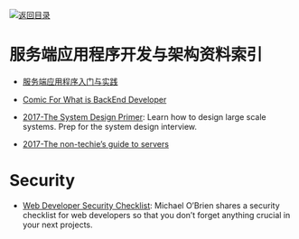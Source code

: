 [![返回目录](https://parg.co/UGo)](https://parg.co/b4z) 
 
 
 

# 服务端应用程序开发与架构资料索引



- [服务端应用程序入门与实践](https://github.com/wxyyxc1992/ServerSideApplication-Introduction-And-Practices)



- [Comic For What is BackEnd Developer](https://consolia-comic.com/comics/back-end)
 

- [2017-The System Design Primer](https://github.com/donnemartin/system-design-primer): Learn how to design large scale systems. Prep for the system design interview.

- [2017-The non-techie’s guide to servers](https://parg.co/bDN)


# Security

- [Web Developer Security Checklist](https://simplesecurity.sensedeep.com/web-developer-security-checklist-f2e4f43c9c56): Michael O’Brien shares a security checklist for web developers so that you don’t forget anything crucial in your next projects.